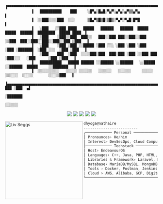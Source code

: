 ```ascii

            ▐▀▀▀▀▀▀▀▀▀▀▀▀▀▀▀▀▀▀▀▀▀▀▀▀▀▀▀▀▀▀▀▀▀▀▀▀▀▀▀▀▀▀▀▀▀▀▀▀▀▀▀▀▀▀▀▀▀▀▀▀▀▀▀▀▀▀▀▀▀▀▀▀▀▀▀▀▀▀▀▀▀▀▀▀▀▀▀▀▀▀▀▌
            ▐   ██████████    ███     ░█▀▄░█▄█░▀▄▀░▄▀▄░▄▀▒▒▄▀▄                                          ▌
            ▐  ░░███░░░░███  ░░░      ▒█▄▀▒█▒█░▒█▒░▀▄▀░▀▄█░█▀█                                          ▌
            ▐   ░███   ░░███ ████   █████   ██████   ██████  █████ █████  ██████  ████████  █████ ████  ▌
            ▐   ░███    ░███░░███  ███░░   ███░░███ ███░░███░░███ ░░███  ███░░███░░███░░███░░███ ░███   ▌
            ▐   ░███    ░███ ░███ ░░█████ ░███ ░░░ ░███ ░███ ░███  ░███ ░███████  ░███ ░░░  ░███ ░███   ▌
            ▐   ░███    ███  ░███  ░░░░███░███  ███░███ ░███ ░░███ ███  ░███░░░   ░███      ░███ ░███   ▌
            ▐   ██████████   █████ ██████ ░░██████ ░░██████   ░░█████   ░░██████  █████     ░░███████   ▌
            ▐  ░░░░░░░░░░   ░░░░░ ░░░░░░   ░░░░░░   ░░░░░░     ░░░░░     ░░░░░░  ░░░░░       ░░░░░███   ▌
            ▐▄▄▄▄▄▄▄▄▄▄▄▄▄▄▄▄▄▄▄▄▄▄▄▄▄▄▄▄▄▄▄▄▄▄▄▄▄▄▄▄▄▄▄▄▄▄▄▄▄▄▄▄▄▄▄▄▄▄▄▄▄▄▄▄▄▄▄▄▄▄▄▄▄▄▄▄▄▄  ███ ░███  ▄▌
                                                                                             ░███████    
                                                                                               ░░░░░░      
```
<div align="center">
            
[<img src="https://img.shields.io/badge/Portfolio-%23000000.svg?&style=for-the-badge&logo=react&logoColor=61DAFB">](https://[dhyoga.vercel.app/](https://dhyoga.vercel.app/))
[<img src="https://img.shields.io/badge/Gmail-D14836?style=for-the-badge&logo=gmail&logoColor=white">](https://mail.google.com/mail/?view=cm&fs=1&to=dhyogap@gmail.com)
[<img src="https://img.shields.io/badge/linkedin-%230077B5.svg?&style=for-the-badge&logo=linkedin&logoColor=white">](https://www.linkedin.com/in/dhyoga/)
[<img src="https://img.shields.io/badge/Medium-12100E?style=for-the-badge&logo=medium&logoColor=white">](https://medium.com/@dhyogap)
[<img src="https://img.shields.io/badge/Discord-7289DA?style=for-the-badge&logo=discord&logoColor=white">](https://discord.com/users/551617156157014048)

</div>

<img align="left" src="https://media.tenor.com/GJj7lj4IhpsAAAAi/liv-punishing-gray-raven.gif" alt="Liv Seggs" width="256" /> 

```csharp
dhyoga@nathaire
-------------------------
╭──────────── Personal ────────────────────────────────────────────── 
│ Pronounces› He/him 
│ Interest> DevSecOps, Cloud Computing, Cyber Security
├──────────── Techstack ───────────────────────────────────────────── 
│ Host› EndeavourOS
│ Languages› C++, Java, PHP, HTML, CSS, Javascript
│ Libraries & Framework› Laravel, ReactJS, ExpressJS, TailwindCSS, Bootstrap
│ Database› MariaDB/MySQL, MongoDB
│ Tools › Docker, Postman, Jenkins, Firebase, Gitlab
| Cloud > AWS, Alibaba, GCP, Digital Ocean, Iniz
╰──────────────────────────────────────────────────────────────────── 
```


